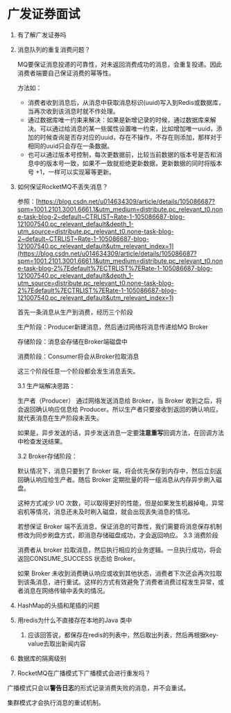 # 广发证券面试

1. 有了解广发证券吗
2. 消息队列的重复消费问题？

   MQ要保证消息投递的可靠性，对未返回消费成功的消息，会重复投递。因此消费者端要自己保证消费的幂等性。

   方法如：

    - 消费者收到消息后，从消息中获取消息标识(uuid)写入到Redis或数据库，当再次收到该消息时就不作处理。
    - 通过数据库唯一约束来解决：如果是新增记录的时候，通过数据库来解决。可以通过给消息的某一些属性设置唯一约束，比如增加唯一uuid，添加的时候查询是否存对应的uuid，存在不操作，不存在则添加，那样对于相同的uuid只会存在一条数据。
    - 也可以通过版本号控制，每次更数据前，比较当前数据的版本号是否和消息中的版本号一致，如果不一致就拒绝更新数据，更新数据的同时将版本号 +1，一样可以实现幂等更新。
3. 如何保证RocketMQ不丢失消息？

   参照：[https://blog.csdn.net/u014634309/article/details/105086687?spm=1001.2101.3001.6661.1&utm_medium=distribute.pc_relevant_t0.none-task-blog-2~default~CTRLIST~Rate-1-105086687-blog-121007540.pc_relevant_default&depth_1-utm_source=distribute.pc_relevant_t0.none-task-blog-2~default~CTRLIST~Rate-1-105086687-blog-121007540.pc_relevant_default&utm_relevant_index=1](https://blog.csdn.net/u014634309/article/details/105086687?spm=1001.2101.3001.6661.1&utm_medium=distribute.pc_relevant_t0.none-task-blog-2%7Edefault%7ECTRLIST%7ERate-1-105086687-blog-121007540.pc_relevant_default&depth_1-utm_source=distribute.pc_relevant_t0.none-task-blog-2%7Edefault%7ECTRLIST%7ERate-1-105086687-blog-121007540.pc_relevant_default&utm_relevant_index=1)

   首先一条消息从生产到消费，经历三个阶段

   生产阶段：Producer新建消息，然后通过网络将消息传递给MQ Broker

   存储阶段：消息会存储在Broker端磁盘中

   消费阶段：Consumer将会从Broker拉取消息

   这三个阶段任意一个阶段都会发生消息丢失。

   3.1 生产端解决思路：

   生产者（Producer） 通过网络发送消息给 Broker，当 Broker 收到之后，将会返回确认响应信息给 Producer。所以生产者只要接收到返回的确认响应，就代表消息在生产阶段未丢失。

   如果是，异步发送的话，异步发送消息一定要**注意重写**回调方法，在回调方法中检查发送结果。

   3.2 Broker存储阶段：

   默认情况下，消息只要到了 Broker 端，将会优先保存到内存中，然后立刻返回确认响应给生产者。随后 Broker 定期批量的将一组消息从内存异步刷入磁盘。

   这种方式减少 I/O 次数，可以取得更好的性能，但是如果发生机器掉电，异常宕机等情况，消息还未及时刷入磁盘，就会出现丢失消息的情况。

   若想保证 Broker 端不丢消息，保证消息的可靠性，我们需要将消息保存机制修改为同步刷盘方式，即消息存储磁盘成功，才会返回响应。
   3.3 消费阶段

   消费者从 broker 拉取消息，然后执行相应的业务逻辑。一旦执行成功，将会返回CONSUME_SUCCESS 状态给 Broker。

   如果 Broker 未收到消费确认响应或收到其他状态，消费者下次还会再次拉取到该条消息，进行重试。这样的方式有效避免了消费者消费过程发生异常，或者消息在网络传输中丢失的情况。

4. HashMap的头插和尾插的问题
5. 用redis为什么不直接存在本地的Java 类中
    1. 应该回答说，都保存在redis的列表中，然后取出列表，然后再根据key-value去取出新闻内容
6. 数据库的隔离级别
7. RocketMQ在广播模式下广播模式会进行重发吗？

广播模式只会以**警告日志**的形式记录消费失败的消息，并不会重试。

集群模式才会执行消息的重试机制。